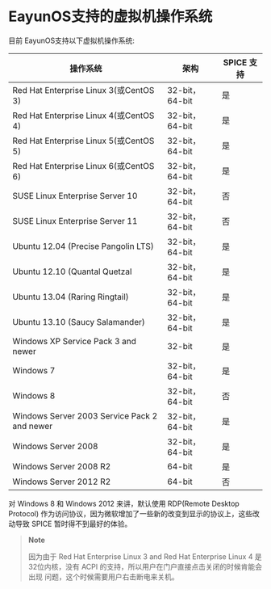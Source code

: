 # EayunOS支持的虚拟机操作系统

目前 EayunOS支持以下虚拟机操作系统:

|操作系统|架构|SPICE 支持|
|--------|----|----------|
|Red Hat Enterprise Linux 3(或CentOS 3)|32-bit，64-bit|是|
|Red Hat Enterprise Linux 4(或CentOS 4)|32-bit，64-bit|是|
|Red Hat Enterprise Linux 5(或CentOS 5)|32-bit，64-bit|是|
|Red Hat Enterprise Linux 6(或CentOS 6)|32-bit，64-bit|是|
|SUSE Linux Enterprise Server 10|32-bit，64-bit|否|
|SUSE Linux Enterprise Server 11|32-bit，64-bit|否|
|Ubuntu 12.04 (Precise Pangolin LTS)|32-bit，64-bit|是|
|Ubuntu 12.10 (Quantal Quetzal|32-bit，64-bit|是|
|Ubuntu 13.04 (Raring Ringtail)|32-bit，64-bit|是|
|Ubuntu 13.10 (Saucy Salamander)|32-bit，64-bit|是|
|Windows XP Service Pack 3 and newer|32-bit|是|
|Windows 7|32-bit，64-bit|是|
|Windows 8|32-bit，64-bit|否|
|Windows Server 2003 Service Pack 2 and newer|32-bit，64-bit|是|
|Windows Server 2008|32-bit，64-bit|是|
|Windows Server 2008 R2|64-bit|是|
|Windows Server 2012 R2|64-bit|否|

对 Windows 8 和 Windows 2012 来讲，默认使用 RDP(Remote Desktop Protocol)
作为访问协议，因为微软增加了一些新的改变到显示的协议上，这些改动导致
SPICE 暂时得不到最好的体验。

> **Note**
>
> 因为由于 Red Hat Enterprise Linux 3 and Red Hat Enterprise Linux 4
> 是32位内核，没有 ACPI
> 的支持，所以用户在门户直接点击关闭的时候肯能会出现
> 问题，这个时候需要用户右击断电来关机。

